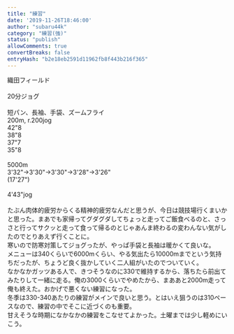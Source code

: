 ```yaml
---
title: "練習"
date: '2019-11-26T18:46:00'
author: "subaru44k"
category: "練習(強)"
status: "publish"
allowComments: true
convertBreaks: false
entryHash: "b2e18eb2591d11962fb8f443b216f365"
---
```

織田フィールド<br>
<br>
20分ジョグ<br>
<br>
短パン、長袖、手袋、ズームフライ<br>
200m, r.200jog<br>
42"8<br>
38"8<br>
37"7<br>
35"8<br>
<br>
5000m<br>
3'32"→3'30"→3'30"→3'28"→3'26"<br>
(17'27")<br>
<br>
4'43"jog<br>
<br>
たぶん肉体的疲労からくる精神的疲労なんだと思うが、今日は競技場行くまいかと思った。まあでも家帰ってグダグダしてちょっと走ってご飯食べるのと、さっさと行ってサクッと走って食って帰るのとじゃあんま終わるの変わんない気がしたのでとりあえず行くことに。<br>
寒いので防寒対策してジョグったが、やっぱ手袋と長袖は暖かくて良いな。<br>
メニューは340くらいで6000mくらい、やる気出たら10000mまでという気持ちだったが、ちょうど良く抜かしていく二人組がいたのでついていく。<br>
なかなかガッツある人で、きつそうなのに330で維持するから、落ちたら前出てみたりして一緒に走る。俺の3000くらいでやめたから、まああと2000m走って俺も終えた。おかげで悪くない練習になった。<br>
冬季は330-340あたりの練習がメインで良いと思う。とはいえ狙うのは310ペースなので、練習の中でそこに近づくのも重要。<br>
甘えそうな時期になかなかの練習をこなせてよかった。土曜までは少し軽めにいこう。
